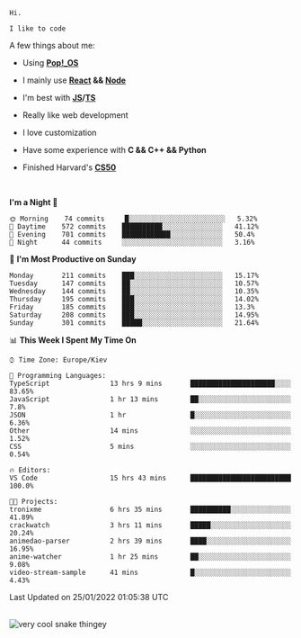 ```
Hi.

I like to code
```

A few things about me:

-   Using **[Pop!\_OS](https://pop.system76.com/)**

-   I mainly use **[React](https://reactjs.org/) && [Node](https://nodejs.org/en/)**

-   I'm best with **[JS](https://www.javascript.com/)/[TS](https://www.typescriptlang.org/)**

-   Really like web development

-   I love customization

-   Have some experience with **C && C++ && Python**

-   Finished Harvard's **[CS50](https://cs50.harvard.edu)**

<br>

<!--START_SECTION:waka-->
**I'm a Night 🦉** 

```text
🌞 Morning    74 commits     █░░░░░░░░░░░░░░░░░░░░░░░░   5.32% 
🌆 Daytime    572 commits    ██████████░░░░░░░░░░░░░░░   41.12% 
🌃 Evening    701 commits    ████████████░░░░░░░░░░░░░   50.4% 
🌙 Night      44 commits     ░░░░░░░░░░░░░░░░░░░░░░░░░   3.16%

```
📅 **I'm Most Productive on Sunday** 

```text
Monday       211 commits    ███░░░░░░░░░░░░░░░░░░░░░░   15.17% 
Tuesday      147 commits    ██░░░░░░░░░░░░░░░░░░░░░░░   10.57% 
Wednesday    144 commits    ██░░░░░░░░░░░░░░░░░░░░░░░   10.35% 
Thursday     195 commits    ███░░░░░░░░░░░░░░░░░░░░░░   14.02% 
Friday       185 commits    ███░░░░░░░░░░░░░░░░░░░░░░   13.3% 
Saturday     208 commits    ███░░░░░░░░░░░░░░░░░░░░░░   14.95% 
Sunday       301 commits    █████░░░░░░░░░░░░░░░░░░░░   21.64%

```


📊 **This Week I Spent My Time On** 

```text
⌚︎ Time Zone: Europe/Kiev

💬 Programming Languages: 
TypeScript               13 hrs 9 mins       █████████████████████░░░░   83.65% 
JavaScript               1 hr 13 mins        ██░░░░░░░░░░░░░░░░░░░░░░░   7.8% 
JSON                     1 hr                █░░░░░░░░░░░░░░░░░░░░░░░░   6.36% 
Other                    14 mins             ░░░░░░░░░░░░░░░░░░░░░░░░░   1.52% 
CSS                      5 mins              ░░░░░░░░░░░░░░░░░░░░░░░░░   0.54%

🔥 Editors: 
VS Code                  15 hrs 43 mins      █████████████████████████   100.0%

🐱‍💻 Projects: 
tronixme                 6 hrs 35 mins       ██████████░░░░░░░░░░░░░░░   41.89% 
crackwatch               3 hrs 11 mins       █████░░░░░░░░░░░░░░░░░░░░   20.24% 
animedao-parser          2 hrs 39 mins       ████░░░░░░░░░░░░░░░░░░░░░   16.95% 
anime-watcher            1 hr 25 mins        ██░░░░░░░░░░░░░░░░░░░░░░░   9.08% 
video-stream-sample      41 mins             █░░░░░░░░░░░░░░░░░░░░░░░░   4.43%

```


 Last Updated on 25/01/2022 01:05:38 UTC
<!--END_SECTION:waka-->

<br>

<img title="" src="https://raw.githubusercontent.com/Trunkelis/Trunkelis/output/github-contribution-grid-snake.svg" alt="very cool snake thingey" data-align="left">
